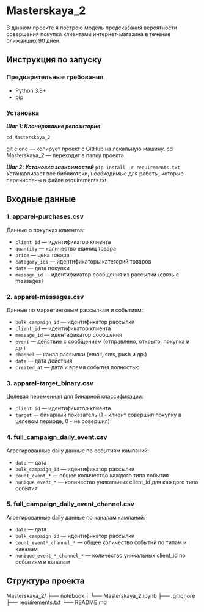 
# Masterskaya_2
В данном проекте я построю модель предсказания вероятности совершения покупки клиентами интернет-магазина в течение ближайших 90 дней.

## Инструкция по запуску

### Предварительные требования

- Python 3.8+
- pip
### Установка

***Шаг 1: Клонирование репозитория***
```git clone https://github.com/Gadzhy/Masterskaya_2.git
cd Masterskaya_2
```
git clone — копирует проект с GitHub на локальную машину.
cd Masterskaya_2 — переходит в папку проекта.

***Шаг 2: Установка зависимостей***
`pip install -r requirements.txt`
Устанавливает все библиотеки, необходимые для работы, которые перечислены в файле requirements.txt.

## Входные данные

### 1. apparel-purchases.csv
Данные о покупках клиентов:
- `client_id` — идентификатор клиента
- `quantity` — количество единиц товара
- `price` — цена товара
- `category_ids` — идентификаторы категорий товаров
- `date` — дата покупки
- `message_id` — идентификатор сообщения из рассылки (связь с messages)


### 2. apparel-messages.csv
Данные по маркетинговым рассылкам и событиям:
- `bulk_campaign_id` — идентификатор рассылки
- `client_id` — идентификатор клиента
- `message_id` — идентификатор сообщения
- `event` — действие с сообщением (отправлено, открыто, покупка и др.)
- `channel` — канал рассылки (email, sms, push и др.)
- `date` — дата действия
- `created_at` — дата и время события полностью


### 3. apparel-target_binary.csv
Целевая переменная для бинарной классификации:
- `client_id` — идентификатор клиента
- `target` — бинарный показатель (1 - клиент совершил покупку в целевом периоде, 0 - не совершил)


### 4. full_campaign_daily_event.csv
Агрегированные daily данные по событиям кампаний:
- `date` — дата
- `bulk_campaign_id` — идентификатор рассылки
- `count_event_*` — общее количество каждого типа события
- `nunique_event_*` — количество уникальных client_id для каждого типа события


### 5. full_campaign_daily_event_channel.csv
Агрегированные daily данные по каналам кампаний:
- `date` — дата
- `bulk_campaign_id` — идентификатор рассылки
- `count_event*_channel_*` — общее количество событий по типам и каналам
- `nunique_event_*_channel_*` — количество уникальных client_id по событиям и каналам



## Структура проекта

Masterskaya_2/
├── notebook
│   └── Masterskaya_2.ipynb
├── .gitignore
├── requirements.txt
└── README.md

